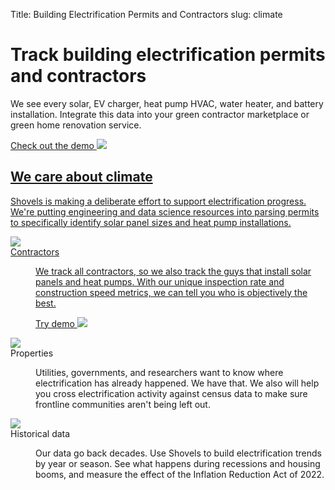 Title: Building Electrification Permits and Contractors
slug: climate

<!-- hero -->
<div class="relative isolate overflow-hidden my-16">
  <div class="mx-auto max-w-7xl px-6 flex flex-col md:flex-row md:justify-between">
    <div class="mx-auto max-w-lg lg:mx-0">
      <h1 class="text-4xl font-bold tracking-tightsm:text-6xl text-gray-900">Track building electrification permits and
        contractors</h1>
      <p class="mt-6 text-lg leading-8 text-gray-900">We see every solar, EV charger, heat pump HVAC, water heater, and
        battery installation. Integrate this data into your green contractor marketplace or green home renovation
        service.</p>
      <div class="mt-10 flex items-center justify-center gap-x-6 lg:justify-start">
        <a href="https://shovels.retool.com/embedded/public/e440a465-a280-44be-aa81-5388b8ac20ff"
          class="px-5 py-2 md:px-10 md:py-4 bg-amber-300 rounded justify-center items-center gap-2.5 inline-flex text-emerald-900 md:text-lg font-medium font-['Scandia'] whitespace-nowrap"
          target="_blank">Check out the demo <img class="inline" src="theme/images/caret-right.svg" </a>
      </div>
    </div>
    <div class="">
      <img class="max-h-[500px]" src="theme/images/climate/hero.svg" alt="">
    </div>
  </div>
</div>

<!-- elaboration -->
<div class="my-24">
  <div class="mx-auto max-w-7xl px-6">
    <div class="mx-auto max-w-2xl text-center">
      <h2 class="text-3xl font-bold tracking-tight text-gray-900 sm:text-4xl">
        We care about climate</h2>
      <p class="mt-6 text-lg leading-8 text-gray-600">Shovels is making a deliberate effort to support electrification
        progress. We're putting engineering and data science resources into parsing permits to specifically identify
        solar panel sizes and heat pump installations.</p>
    </div>
    <!-- 'table' -->
    <dl class="mx-auto mt-16 max-w-5xl flex flex-col md:flex-row">
      <div class="border border-gray-900 my-2 md:mr-3 p-10">
        <dt class="">
          <div class="mb-6">
            <img src="theme/images/climate/icon_contractors.svg">
          </div>
          <span class="uppercase text-emerald-800">Contractors</span>
        </dt>
        <dd class="mt-1 flex flex-auto flex-col text-base leading-7 text-gray-600">
          <p class="flex-auto">We track <span class="italic">all</span> contractors, so we also track the guys that
            install solar panels and heat pumps. With our unique inspection rate and construction speed metrics, we
            can tell you who is objectively the best.</p>
          <p class="mt-6">
            <a href="https://shovels.retool.com/embedded/public/e440a465-a280-44be-aa81-5388b8ac20ff"
              class="text-sm font-bold leading-6 text-slate-600" target="_blank">Try demo <img class="inline font-normal ml-1" src="theme/images/caret-right.svg"></a>
          </p>
        </dd>
      </div>
      <div class="border border-gray-900 my-2 md:mr-3 p-10">
        <dt class="">
          <div class="mb-6">
            <img src="theme/images/climate/icon_properties.svg">
          </div>
          <span class="uppercase text-emerald-800">Properties</span>
        </dt>
        <dd class="mt-1 flex flex-auto flex-col text-base leading-7 text-gray-600">
          <p class="flex-auto">Utilities, governments, and researchers want to know where electrification has already
            happened. We have that. We also will help you cross electrification activity against census data to make
            sure frontline communities aren't being left out.</p>
          <!--
          <p class="mt-6">
            <a href="#" class="text-sm font-semibold leading-6 text-slate-600">Learn more <span aria-hidden="true">→</span></a>
          </p>
          -->
        </dd>
      </div>
      <div class="border border-gray-900 my-2 md:mr-3 p-10">
        <dt class="">
          <div class="mb-6">
            <img src="theme/images/climate/icon_data.svg">
          </div>
          <span class="uppercase text-emerald-800">Historical data</span>
        </dt>
        <dd class="mt-1 flex flex-auto flex-col text-base leading-7 text-gray-600">
          <p class="flex-auto">Our data go back decades. Use Shovels to build electrification trends by year or
            season. See what happens during recessions and housing booms, and measure the effect of the Inflation
            Reduction Act of 2022.</p>
          <!--
          <p class="mt-6">
            <a href="#" class="text-sm font-semibold leading-6 text-slate-600">Learn more <span aria-hidden="true">→</span></a>
          </p>
          -->
        </dd>
      </div>
    </dl>
  </div>
</div>